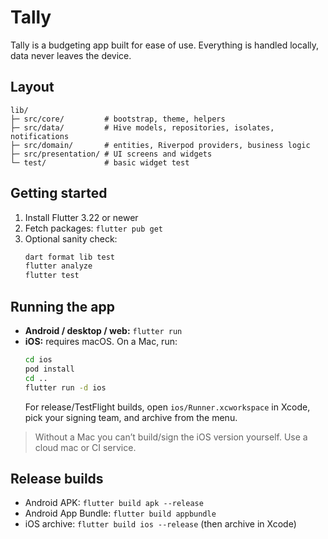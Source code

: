 # Tally

Tally is a budgeting app built for ease of use. Everything is handled locally, data never leaves the device.


## Layout
```
lib/
├─ src/core/         # bootstrap, theme, helpers
├─ src/data/         # Hive models, repositories, isolates, notifications
├─ src/domain/       # entities, Riverpod providers, business logic
├─ src/presentation/ # UI screens and widgets
└─ test/             # basic widget test
```

## Getting started
1. Install Flutter 3.22 or newer
2. Fetch packages: `flutter pub get`
3. Optional sanity check:
   ```bash
   dart format lib test
   flutter analyze
   flutter test
   ```

## Running the app
- **Android / desktop / web:** `flutter run`
- **iOS:** requires macOS. On a Mac, run:
  ```bash
  cd ios
  pod install
  cd ..
  flutter run -d ios
  ```
  For release/TestFlight builds, open `ios/Runner.xcworkspace` in Xcode, pick your signing team, and archive from the menu.

> Without a Mac you can’t build/sign the iOS version yourself. Use a cloud mac or CI service.

## Release builds
- Android APK: `flutter build apk --release`
- Android App Bundle: `flutter build appbundle`
- iOS archive: `flutter build ios --release` (then archive in Xcode)